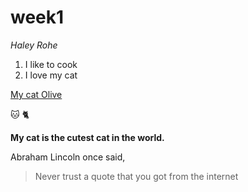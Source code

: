 # week1

*Haley Rohe*

1. I like to cook
1. I love my cat


[My cat Olive](https://imgur.com/jLDMbIz)

:cat:
:cat2:

**My cat is the cutest cat in the world.**

Abraham Lincoln once said,
>Never trust a quote
>that you got from the internet


